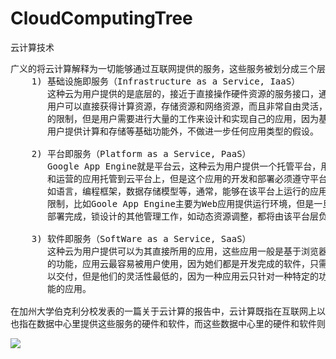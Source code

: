 # CloudComputingTree
云计算技术

<pre>
广义的将云计算解释为一切能够通过互联网提供的服务，这些服务被划分成三个层次: 
    1) 基础设施即服务（Infrastructure as a Service, IaaS）
       这种云为用户提供的是底层的，接近于直接操作硬件资源的服务接口，通过调用这些接口，
       用户可以直接获得计算资源，存储资源和网络资源，而且非常自由灵活，几乎不受逻辑上
       的限制，但是用户需要进行大量的工作来设计和实现自己的应用，因为基础设施云处理为
       用户提供计算和存储等基础功能外，不做进一步任何应用类型的假设。
  
	2) 平台即服务（Platform as a Service, PaaS）
       Google App Engine就是平台云，这种云为用户提供一个托管平台，用户可以将他们所开发
       和运营的应用托管到云平台上，但是这个应用的开发和部署必须遵守平台特定的规则和限制，
       如语言，编程框架，数据存储模型等，通常，能够在该平台上运行的应用类型也会受到一定的
       限制，比如Goole App Engine主要为Web应用提供运行环境，但是一旦客户的应用被开发和
       部署完成，锁设计的其他管理工作，如动态资源调整，都将由该平台层负责。     

	3) 软件即服务（SoftWare as a Service, SaaS）
       这种云为用户提供可以为其直接所用的应用，这些应用一般是基于浏览器的，针对某一项特定
       的功能，应用云最容易被用户使用，因为她们都是开发完成的软件，只需要进行一些定制就可
       以交付，但是他们的灵活性最低的，因为一种应用云只针对一种特定的功能，无法提供其他功
       能的应用。
	
在加州大学伯克利分校发表的一篇关于云计算的报告中，云计算既指在互联网上以服务形式提供的应用，
也指在数据中心里提供这些服务的硬件和软件，而这些数据中心里的硬件和软件则被称为云。	
</pre>

![](https://i.imgur.com/5l1t1Tg.png)
